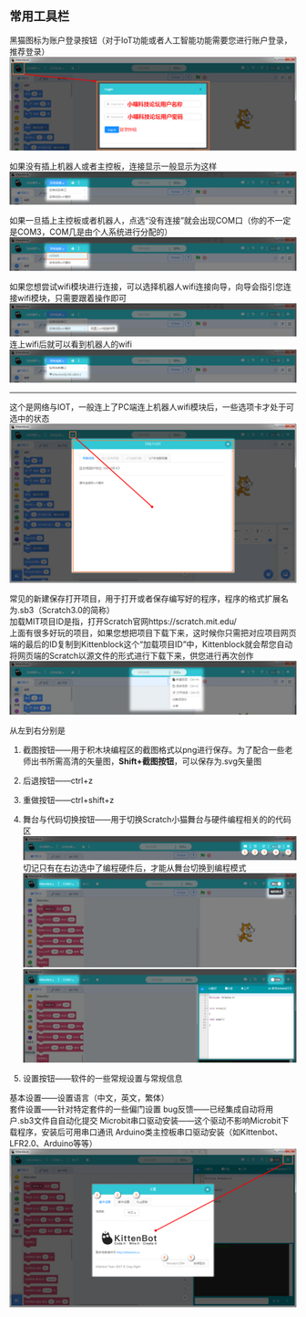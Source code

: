  ## 常用工具栏  ##
黑猫图标为账户登录按钮（对于IoT功能或者人工智能功能需要您进行账户登录，推荐登录）
![](./images/J1.1.bmp)   

如果没有插上机器人或者主控板，连接显示一般显示为这样
![](./images/J1.3.bmp)  

如果一旦插上主控板或者机器人，点选“没有连接”就会出现COM口（你的不一定是COM3，COM几是由个人系统进行分配的）
![](./images/J1.31.bmp)  

如果您想尝试wifi模块进行连接，可以选择机器人wifi连接向导，向导会指引您连接wifi模块，只需要跟着操作即可  
![](./images/J1.32.bmp)  
连上wifi后就可以看到机器人的wifi
![](./images/J1.33.bmp)

----------
这个是网络与IOT，一般连上了PC端连上机器人wifi模块后，一些选项卡才处于可选中的状态
![](./images/J1.4.bmp)  

常见的新建保存打开项目，用于打开或者保存编写好的程序，程序的格式扩展名为.sb3（Scratch3.0的简称）  
加载MIT项目ID是指，打开Scratch官网https://scratch.mit.edu/   
上面有很多好玩的项目，如果您想把项目下载下来，这时候你只需把对应项目网页端的最后的ID复制到Kittenblock这个“加载项目ID”中，Kittenblock就会帮您自动将网页端的Scratch以源文件的形式进行下载下来，供您进行再次创作   
![](./images/J1.5.bmp)   
   
从左到右分别是  


1. 截图按钮——用于积木块编程区的截图格式以png进行保存。为了配合一些老师出书所需高清的矢量图，**Shift+截图按钮**，可以保存为.svg矢量图  


1. 后退按钮——ctrl+z  


1. 重做按钮——ctrl+shift+z   


1. 舞台与代码切换按钮——用于切换Scratch小猫舞台与硬件编程相关的的代码区 
![](./images/J1.6.bmp)  
切记只有在右边选中了编程硬件后，才能从舞台切换到编程模式
![](./images/J1.7.bmp)
![](./images/J1.71.bmp)  


1. 设置按钮——软件的一些常规设置与常规信息  

基本设置——设置语言（中文，英文，繁体）  
套件设置——针对特定套件的一些偏门设置
bug反馈——已经集成自动将用户.sb3文件自自动化提交
Microbit串口驱动安装——这个驱动不影响Microbit下载程序，安装后可用串口通讯
Arduino类主控板串口驱动安装（如Kittenbot、LFR2.0、Arduino等等）
![](./images/J1.8.bmp)

